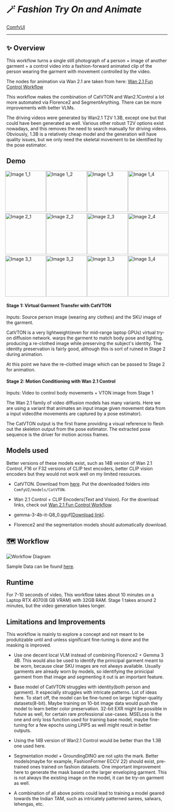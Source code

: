 # 🪄 *Fashion Try On and Animate* &nbsp;

<!-- Optional badges (example) -->
[ComfyUI](https://img.shields.io/badge/Made%20with-ComfyUI-blue?logo=data:image/svg+xml;base64,...)

---

## ✨ Overview

This workflow turns a single still photograph of a person + image of another garment + a control video into a fashion-forward animated clip of the person wearing the garment with movement controlled by the video.

The nodes for animation via Wan 2.1 are taken from here: [Wan 2.1 Fun Control Workflow](https://comfyui-wiki.com/en/tutorial/advanced/video/wan2.1/fun-control)

This workflow makes the combination of CatVTON and Wan2.1Control a lot more automated via Florence2 and SegmentAnything. There can be more improvements with better VLMs.

The driving videos were generated by Wan2.1 T2V 1.3B, except one but that could have been generated as well. Various other robust T2V options exist nowadays, and this removes the need to search manually for driving videos. Obviously, 1.3B is a relatively cheap model and the generation will have quality issues, but we only need the skeletal movement to be identified by the pose estimator.

## Demo

<div style="
  display: flex;
  flex-direction: column;
  row-gap: 4px;
  align-items: center;        /* center each row */
">

<div style="display:flex;gap:0px">
  <img src=https://drive.google.com/thumbnail?id=14bdy8rvFOUpuECcKYDdw3WU8dRyesmWa width=128 height=128 alt="Image 1_1">
  <img src=https://drive.google.com/thumbnail?id=1zR5l9ez45r-Xo8bKmbMRFmK7G3Z-KGq0 width=128 height=128 alt="Image 1_2">
  <img src=https://drive.google.com/thumbnail?id=1eWlZm86Dz_l42_uqnsvtBLCEORP-G0hf width=128 height=128 alt="Image 1_3">
  <img src=https://drive.google.com/thumbnail?id=1QnW2FwOuzdZ8Ip7K8jrMEQ6oUfcs2rnv width=128 height=128 alt="Image 1_4">
</div>

<div style="display:flex;gap:0px">
  <img src=https://drive.google.com/thumbnail?id=1r8WOHXE_Sd3KJPkeOlHh9fXoWSzTRVpx width=128 height=128 alt="Image 2_1">
  <img src=https://drive.google.com/thumbnail?id=1i3ZTkEbs9dcJz-dLqrulq06b2sETcgvn width=128 height=128 alt="Image 2_2">
  <img src=https://drive.google.com/thumbnail?id=1_MjlNAHDN2ynYIxcdj4_Aunh48GjrLms width=128 height=128 alt="Image 2_3">
  <img src=https://drive.google.com/thumbnail?id=1kYYEpBBFB6IwUIH2s2UKPjtxwQ-I17AV width=128 height=128 alt="Image 2_4">
</div>

<div style="display:flex;gap:0px">
  <img src=https://drive.google.com/thumbnail?id=1kC2aKWcGwRnbUSmrMsL-dR9Fc3Pt-G_U width=128 height=128 alt="Image 3_1">
  <img src=https://drive.google.com/thumbnail?id=1rjoKWZptZyVARO-apYoErkbjmEymXupa width=128 height=128 alt="Image 3_2">
  <img src=https://drive.google.com/thumbnail?id=1EBV1kxT_a6bgoQrUH6mDDMtBCxvEwR5Q width=128 height=128 alt="Image 3_3">
  <img src=https://drive.google.com/thumbnail?id=1BtDTYK2RSeRYCa8ir5Rl5tuOT20NEjkL width=128 height=128 alt="Image 3_4">
</div>
</div>

#### Stage 1: Virtual Garment Transfer with CatVTON

Inputs: Source person image (wearing any clothes) and the SKU image of the garment.

CatVTON is a very lightweight(even for mid-range laptop GPUs) virtual try-on diffusion network. warps the garment to match body pose and lighting, producing a re-clothed image while preserving the subject's identity. The identity preservation is fairly good, although this is sort of ruined in Stage 2 during animation.

At this point we have the re-clothed image which can be passed to Stage 2 for animation. 

#### Stage 2: Motion Conditioning with Wan 2.1 Control

Inputs: Video to control body movements + VTON image from Stage 1

The Wan 2.1 family of video diffusion models has many variants. Here we are using a variant that animates an input image given movement data from a input video(the movements are captured by a pose estimator).

The CatVTON output is the first frame providing a visual reference to flesh out the skeleton output from the pose estimator. The extracted pose sequence is the driver for motion across frames.

## Models used

Better versions of these models exist, such as 14B version of Wan 2.1 Control, F16 or F32 versions of CLIP text encoders, better CLIP vision encoders but they would not work well on my limited resources.

- CatVTON. Download from [here](https://drive.google.com/drive/folders/1TJNNql7UfDPVgHJuItDDjowycN5jpC5o). Put the downloaded folders into `ComfyUI/models/CatVTON`.

- Wan 2.1 Control + CLIP Encoders(Text and Vision). For the download links, check out [Wan 2.1 Fun Control Workflow](https://comfyui-wiki.com/en/tutorial/advanced/video/wan2.1/fun-control).

- gemma-3-4b-it-Q8_0.gguf[[Download link](https://huggingface.co/unsloth/gemma-3-4b-it-GGUF/blob/main/gemma-3-4b-it-Q8_0.gguf)].

- Florence2 and the segmentation models should automatically download.

## 🗺️ Workflow
![Workflow Diagram](https://drive.google.com/thumbnail?id=1QqpipQ18ZKScNqodPybOaC0v5E12aE5P&sz=w1600)

Sample Data can be found [here](https://drive.google.com/drive/folders/1PgV-BMcbaVqJqkTdD4iOALoirxvOPpQB?usp=drive_link).

## Runtime
For 7-10 seconds of video, This workflow takes about 10 minutes on a Laptop RTX 4070(8 GB VRAM) with 32GB RAM. Stage 1 takes around 2 minutes, but the video generation takes longer.

## Limitations and Improvements

This workflow is mainly to explore a concept and not meant to be produtizable until and unless significant fine-tuning is done and the masking is improved.

- Use one decent local VLM instead of combining Florence2 + Gemma 3 4B. This would also be used to identify the prinicipal garment meant to be worn, because clear SKU images are not always available. Usually garments are already worn by models, so identifying the prinicipal garment from that image and segmenting it out is an important feature.

- Base model of CatVTON struggles with identity(both person and garment). It especially struggles with intricate patterns. Lot of ideas here. To start off, the model can be fine-tuned on larger higher-quality datasets(8-bit). Maybe training on 10-bit image data would push the model to learn better color preservation. 32-bit EXR might be possible in future as well, for certain rare professional use-cases. MSELoss is the one and only loss function used for training base model, maybe fine-tuning for a few epochs using LPIPS as well might result in better outputs.

- Using the 14B version of Wan2.1 Control would be better than the 1.3B one used here.

- Segmentation model + GroundingDINO are not upto the mark. Better models(maybe for example, FashionFormer ECCV 22) should exist, pre-trained ones trained on fashion datasets. One important improvement here to generate the mask based on the larger enveloping garment. This is not always the existing image on the model, it can be try-on garment as well.

- A combination of all above points could lead to training a model geared towards the Indian TAM, such as intricately patterned sarees, salwars, lehengas, etc.
